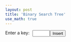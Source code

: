 ```yaml
---
layout: post
title: 'Binary Search Tree'
use_math: true
---
```


<script src="https://d3js.org/d3.v7.min.js"></script>

<div style='display: flex;'>
  <label for='key' style='margin-right: 10px;'>Enter a key:</label>
  <input type='number' min='0' max='99' id='key' name='key'>
  <input type='submit' id='submitInsert' value='Insert'>
</div>
<div id='container' style='width: 100%; height: 1000px; user-select: none;'>
</div>

<script type='module' src="{{ base.url | prepend: site.url }}/assets/js/bstDemo.js"></script>
